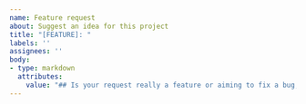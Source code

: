 ```yaml
---
name: Feature request
about: Suggest an idea for this project
title: "[FEATURE]: "
labels: ''
assignees: ''
body:
- type: markdown
  attributes:
    value: "## Is your request really a feature or aiming to fix a bug, then raise a BUG REPORT"
---
```


